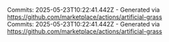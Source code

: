 Commits: 2025-05-23T10:22:41.442Z - Generated via https://github.com/marketplace/actions/artificial-grass
<br>
Commits: 2025-05-23T10:22:41.442Z - Generated via https://github.com/marketplace/actions/artificial-grass
<br>
